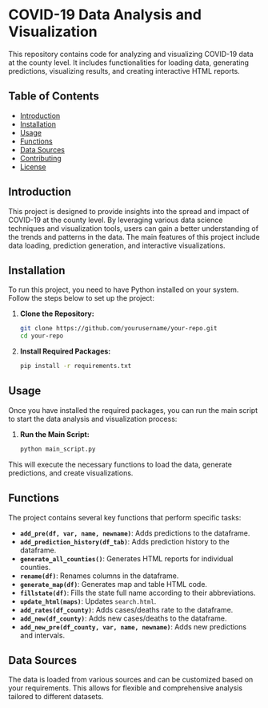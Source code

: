  # COVID-19 Data Analysis and Visualization

This repository contains code for analyzing and visualizing COVID-19 data at the county level. It includes functionalities for loading data, generating predictions, visualizing results, and creating interactive HTML reports.

## Table of Contents

- [Introduction](#introduction)
- [Installation](#installation)
- [Usage](#usage)
- [Functions](#functions)
- [Data Sources](#data-sources)
- [Contributing](#contributing)
- [License](#license)

## Introduction

This project is designed to provide insights into the spread and impact of COVID-19 at the county level. By leveraging various data science techniques and visualization tools, users can gain a better understanding of the trends and patterns in the data. The main features of this project include data loading, prediction generation, and interactive visualizations.

## Installation

To run this project, you need to have Python installed on your system. Follow the steps below to set up the project:

1. **Clone the Repository:**
    ```bash
    git clone https://github.com/yourusername/your-repo.git
    cd your-repo
    ```

2. **Install Required Packages:**
    ```bash
    pip install -r requirements.txt
    ```

## Usage

Once you have installed the required packages, you can run the main script to start the data analysis and visualization process:

1. **Run the Main Script:**
    ```bash
    python main_script.py
    ```

This will execute the necessary functions to load the data, generate predictions, and create visualizations.

## Functions

The project contains several key functions that perform specific tasks:

- **`add_pre(df, var, name, newname)`**: Adds predictions to the dataframe.
- **`add_prediction_history(df_tab)`**: Adds prediction history to the dataframe.
- **`generate_all_counties()`**: Generates HTML reports for individual counties.
- **`rename(df)`**: Renames columns in the dataframe.
- **`generate_map(df)`**: Generates map and table HTML code.
- **`fillstate(df)`**: Fills the state full name according to their abbreviations.
- **`update_html(maps)`**: Updates `search.html`.
- **`add_rates(df_county)`**: Adds cases/deaths rate to the dataframe.
- **`add_new(df_county)`**: Adds new cases/deaths to the dataframe.
- **`add_new_pre(df_county, var, name, newname)`**: Adds new predictions and intervals.

## Data Sources

The data is loaded from various sources and can be customized based on your requirements. This allows for flexible and comprehensive analysis tailored to different datasets.
